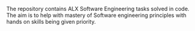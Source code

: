 The repository contains ALX Software Engineering tasks solved in code.
The aim is to help with mastery of Software engineering principles with hands on skills being given priority.
